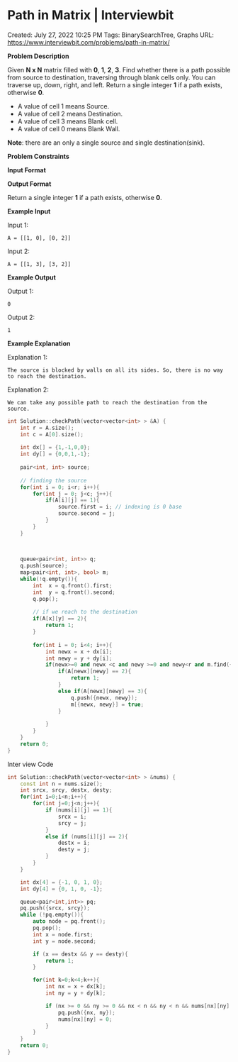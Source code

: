 # Path in Matrix | Interviewbit

Created: July 27, 2022 10:25 PM
Tags: BinarySearchTree, Graphs
URL: https://www.interviewbit.com/problems/path-in-matrix/

**Problem Description**

Given **N x N** matrix filled with **0**, **1**, **2**, **3**.
 Find whether there is a path possible from source to destination, traversing through blank cells only. 
 You can traverse up, down, right, and left. Return a single integer **1** if a path exists, otherwise **0**.

- A value of cell 1 means Source.
- A value of cell 2 means Destination.
- A value of cell 3 means Blank cell.
- A value of cell 0 means Blank Wall.

**Note**: there are an only a single source and single destination(sink).

**Problem Constraints**

**Input Format**

**Output Format**

Return a single integer **1** if a path exists, otherwise **0**.

**Example Input**

Input 1:

```
A = [[1, 0], [0, 2]]

```

Input 2:

```
A = [[1, 3], [3, 2]]

```

**Example Output**

Output 1:

```
0

```

Output 2:

```
1

```

**Example Explanation**

Explanation 1:

```
The source is blocked by walls on all its sides. So, there is no way to reach the destination.
```

Explanation 2:

```
We can take any possible path to reach the destination from the source.

```

```cpp
int Solution::checkPath(vector<vector<int> > &A) {
    int r = A.size();
    int c = A[0].size();
    
    int dx[] = {1,-1,0,0};
    int dy[] = {0,0,1,-1};
    
    pair<int, int> source;
    
    // finding the source
    for(int i = 0; i<r; i++){
        for(int j = 0; j<c; j++){
            if(A[i][j] == 1){
                source.first = i; // indexing is 0 base
                source.second = j;
            }
        }
    } 

    
    
    queue<pair<int, int>> q;
    q.push(source);
    map<pair<int, int>, bool> m;
    while(!q.empty()){
        int  x = q.front().first;
        int  y = q.front().second;
        q.pop();
        
        // if we reach to the destination
        if(A[x][y] == 2){
            return 1;
        }
        
        for(int i = 0; i<4; i++){
            int newx = x + dx[i];
            int newy = y + dy[i];
            if(newx>=0 and newx <c and newy >=0 and newy<r and m.find({newx, newy}) == m.end()){
                if(A[newx][newy] == 2){
                    return 1;
                }   
                else if(A[newx][newy] == 3){
                    q.push({newx, newy});
                    m[{newx, newy}] = true;
                }
                
            }
        }
    }
    return 0;
}
```

Inter view Code

```cpp
int Solution::checkPath(vector<vector<int> > &nums) {
    const int n = nums.size();
    int srcx, srcy, destx, desty;
    for(int i=0;i<n;i++){
        for(int j=0;j<n;j++){
            if (nums[i][j] == 1){
                srcx = i;
                srcy = j;
            }
            else if (nums[i][j] == 2){
                destx = i;
                desty = j;
            }
        }
    }

    int dx[4] = {-1, 0, 1, 0};
    int dy[4] = {0, 1, 0, -1};

    queue<pair<int,int>> pq;
    pq.push({srcx, srcy});
    while (!pq.empty()){
        auto node = pq.front();
        pq.pop();
        int x = node.first;
        int y = node.second;

        if (x == destx && y == desty){
            return 1;
        }

        for(int k=0;k<4;k++){
            int nx = x + dx[k];
            int ny = y + dy[k];

            if (nx >= 0 && ny >= 0 && nx < n && ny < n && nums[nx][ny] != 0){
                pq.push({nx, ny});
                nums[nx][ny] = 0;
            }
        }
    }
    return 0;
}
```